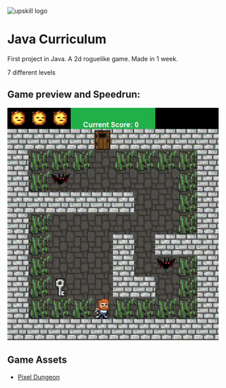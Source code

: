 ﻿
![upskill logo](https://i.postimg.cc/C5JvGDsX/cropped-APDC-UPSKILLS-Logo-300x83.png) 
# Java Curriculum

First project in Java. A 2d roguelike game.
Made in 1 week.

7 different levels


## Game preview and Speedrun:
![SpeedRun](speedrun.gif "Title")

## Game Assets
- [Pixel Dungeon](https://pixeldungeon.fandom.com/wiki/Main_Page)

